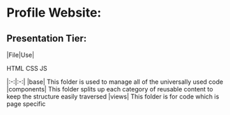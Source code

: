 # Profile Website:

## **Presentation Tier:**

|File|Use|

HTML CSS JS

|:-:|:-:|
|base| This folder is used to manage all of the universally used code
|components| This folder splits up each category of reusable content to keep the structure easily traversed
|views| This folder is for code which is page specific